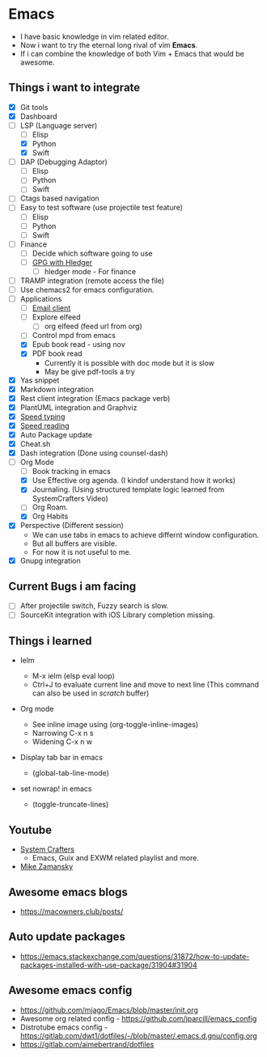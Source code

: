 # Emacs
- I have basic knowledge in vim related editor.
- Now i want to try the eternal long rival of vim **Emacs**.
- If i can combine the knowledge of both Vim + Emacs that would be awesome.

## Things i want to integrate
- [x] Git tools
- [x] Dashboard
- [ ] LSP (Language server)
  - [ ] Elisp
  - [x] Python
  - [x] Swift
- [ ] DAP (Debugging Adaptor)
  - [ ] Elisp
  - [ ] Python
  - [ ] Swift
- [ ] Ctags based navigation
- [ ] Easy to test software (use projectile test feature)
  - [ ] Elisp
  - [ ] Python
  - [ ] Swift
- [ ] Finance
  - [ ] Decide which software going to use
  - [ ] [GPG with Hledger](https://pzel.name/2016/07/18/Encrypted-hledger-with-emacs-and-gnupg.html)
    - [ ] hledger mode - For finance
- [ ] TRAMP integration (remote access the file)
- [ ] Use chemacs2 for emacs configuration.
- [ ] Applications
  - [ ] [Email client](https://macowners.club/posts/email-emacs-mu4e-macos/)
  - [ ] Explore elfeed
      - [ ] org elfeed (feed url from org)
  - [ ] Control mpd from emacs
  - [x] Epub book read - using nov
  - [x] PDF book read
    - Currently it is possible with doc mode but it is slow
    - May be give pdf-tools a try
- [x] Yas snippet
- [x] Markdown integration
- [x] Rest client integration (Emacs package verb)
- [x] PlantUML integration and Graphviz
- [x] [Speed typing](https://github.com/parkouss/speed-type)
- [x] [Speed reading](https://git.sr.ht/~iank/spray)
- [x] Auto Package update
- [x] Cheat.sh
- [x] Dash integration (Done using counsel-dash)
- [ ] Org Mode
    - [ ] Book tracking in emacs
    - [x] Use Effective org agenda. (I kindof understand how it works)
    - [x] Journaling. (Using structured template logic learned from SystemCrafters Video)
    - [ ] Org Roam.
    - [x] Org Habits
- [x] Perspective (Different session)
	- We can use tabs in emacs to achieve differnt window configuration.
	- But all buffers are visible.
  - For now it is not useful to me.
- [x] Gnupg integration

## Current Bugs i am facing
- [ ] After projectile switch, Fuzzy search is slow.
- [ ] SourceKit integration with iOS Library completion missing.

## Things i learned

- Ielm
  - M-x ielm (elsp eval loop)
  - Ctrl+J to evaluate current line and move to next line (This command can also be used in *scratch* buffer)

- Org mode
  - See inline image using (org-toggle-inline-images)
  - Narrowing C-x n s
  - Widening C-x n w

- Display tab bar in emacs
    - (global-tab-line-mode)

- set nowrap! in emacs
    - (toggle-truncate-lines)

## Youtube
- [System Crafters](https://www.youtube.com/c/SystemCrafters/playlists)
  - Emacs, Guix and EXWM related playlist and more.
- [Mike Zamansky](https://www.youtube.com/user/mzamansky/videos)

## Awesome emacs blogs
- https://macowners.club/posts/

## Auto update packages
- https://emacs.stackexchange.com/questions/31872/how-to-update-packages-installed-with-use-package/31904#31904

## Awesome emacs config
- https://github.com/mjago/Emacs/blob/master/init.org
- Awesome org related config - https://github.com/jparcill/emacs_config
- Distrotube emacs config - https://gitlab.com/dwt1/dotfiles/-/blob/master/.emacs.d.gnu/config.org
- https://gitlab.com/aimebertrand/dotfiles
